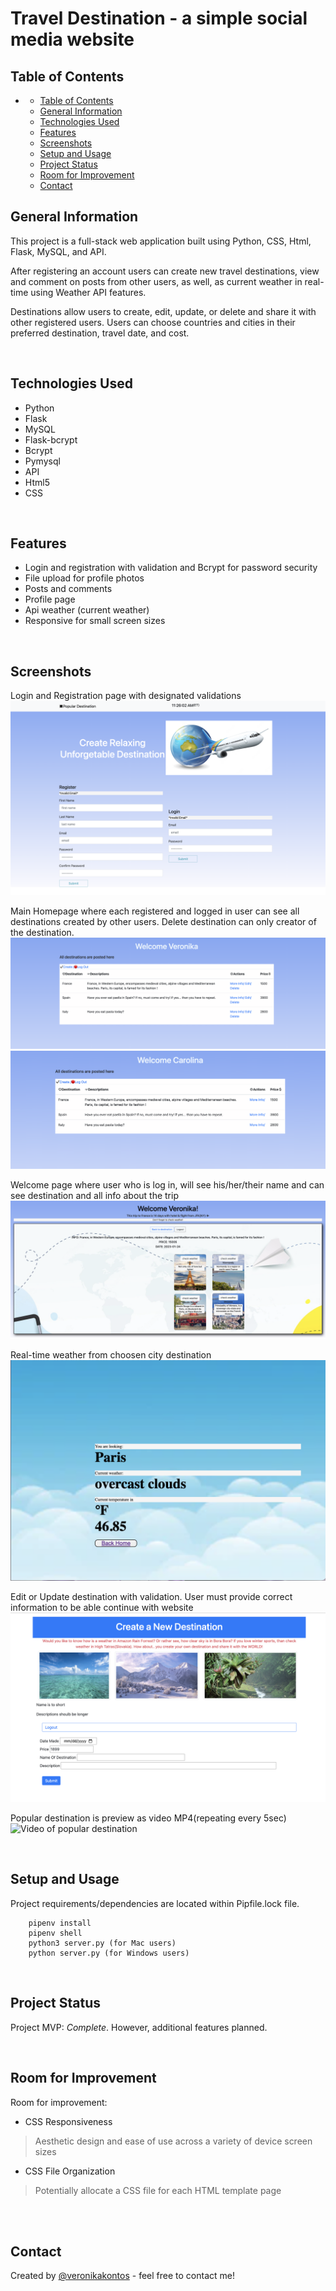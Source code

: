 # Travel Destination - a simple social media website
<!-- > Live demo [_here_](https://www.example.com). -->

## Table of Contents
- 
  - [Table of Contents](#table-of-contents)
  - [General Information](#general-information)
  - [Technologies Used](#technologies-used)
  - [Features](#features)
  - [Screenshots](#screenshots)
  - [Setup and Usage](#setup-and-usage)
  - [Project Status](#project-status)
  - [Room for Improvement](#room-for-improvement)
  - [Contact](#contact)

## General Information
This project is a full-stack web application built using Python, CSS, Html, Flask, MySQL, and API. 

After registering an account users can create new travel destinations, view and comment on posts from other users, as well, as current weather in real-time using Weather API features.

Destinations allow users to create, edit, update, or delete and share it with other registered users. Users can choose countries and cities in their preferred destination, travel date, and cost.

<br>


## Technologies Used
- Python
- Flask
- MySQL 
- Flask-bcrypt 
- Bcrypt
- Pymysql 
- API
- Html5
- CSS

<br>


## Features
- Login and registration with validation and Bcrypt for password security
- File upload for profile photos
- Posts and comments
- Profile page
- Api weather (current weather)
- Responsive for small screen sizes


<br>


## Screenshots
Login and Registration page with designated validations 
![Login and Registration](/screenshots/logreg.png)

Main Homepage where each registered and logged in user can see all destinations created by other users. Delete destination can only creator of the destination.
![All Destinations](/screenshots/alldest.png)
![All Destinations](/screenshots/deletedest.png)

Welcome page where user who is log in, will see his/her/their name and can see destination and all info about the trip
![All Destinations](/screenshots/welcomedest.png)

Real-time weather from choosen city destination
![API](/screenshots/apiweather.png)

Edit or Update destination with validation. User must provide correct information to be able continue with website
![Edit/Update Profile](/screenshots/createdest.png)

Popular destination is preview as video MP4(repeating every 5sec)
![Video of popular destination](/screenshots/video.png)

<br>


## Setup and Usage
Project requirements/dependencies are located within Pipfile.lock file. 

        pipenv install 
        pipenv shell
        python3 server.py (for Mac users)
        python server.py (for Windows users)

<br>


## Project Status
Project MVP: _Complete_. However, additional features planned.

<br>

## Room for Improvement

Room for improvement:
- CSS Responsiveness
> Aesthetic design and ease of use across a variety of device screen sizes 
- CSS File Organization
> Potentially allocate a CSS file for each HTML template page
<br>

<br>

## Contact
Created by [@veronikakontos](https://www.linkedin.com/in/veronika-kontogiannopoulos/) - feel free to contact me!
